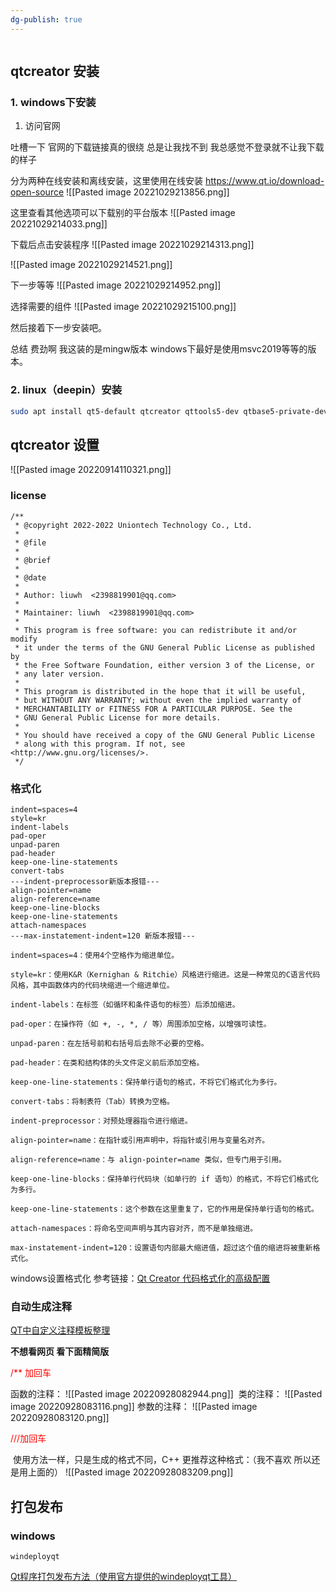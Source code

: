 ```yaml
---
dg-publish: true
---
```


```toc
```
## qtcreator 安装
### 1. windows下安装

1. 访问官网 

吐槽一下 官网的下载链接真的很绕 总是让我找不到 我总感觉不登录就不让我下载的样子

分为两种在线安装和离线安装，这里使用在线安装
https://www.qt.io/download-open-source
![[Pasted image 20221029213856.png]]

这里查看其他选项可以下载别的平台版本
![[Pasted image 20221029214033.png]]
 
 下载后点击安装程序
 ![[Pasted image 20221029214313.png]]
 
 ![[Pasted image 20221029214521.png]]

下一步等等
![[Pasted image 20221029214952.png]]

选择需要的组件
![[Pasted image 20221029215100.png]]

然后接着下一步安装吧。


总结 费劲啊 我这装的是mingw版本 windows下最好是使用msvc2019等等的版本。

### 2. linux（deepin）安装
```bash
sudo apt install qt5-default qtcreator qttools5-dev qtbase5-private-dev astyle -y # astyle 代码格式化工具 下面有介绍
```

## qtcreator 设置
![[Pasted image 20220914110321.png]]
### license
```
/**
 * @copyright 2022-2022 Uniontech Technology Co., Ltd.
 *
 * @file 
 *
 * @brief
 *
 * @date 
 *
 * Author: liuwh  <2398819901@qq.com>
 *
 * Maintainer: liuwh  <2398819901@qq.com>
 *
 * This program is free software: you can redistribute it and/or modify
 * it under the terms of the GNU General Public License as published by
 * the Free Software Foundation, either version 3 of the License, or
 * any later version.
 *
 * This program is distributed in the hope that it will be useful,
 * but WITHOUT ANY WARRANTY; without even the implied warranty of
 * MERCHANTABILITY or FITNESS FOR A PARTICULAR PURPOSE. See the
 * GNU General Public License for more details.
 *
 * You should have received a copy of the GNU General Public License
 * along with this program. If not, see <http://www.gnu.org/licenses/>.
 */

```

### 格式化
```
indent=spaces=4
style=kr
indent-labels
pad-oper
unpad-paren
pad-header
keep-one-line-statements
convert-tabs
---indent-preprocessor新版本报错---
align-pointer=name
align-reference=name
keep-one-line-blocks
keep-one-line-statements
attach-namespaces
---max-instatement-indent=120 新版本报错---
```
```
indent=spaces=4：使用4个空格作为缩进单位。

style=kr：使用K&R（Kernighan & Ritchie）风格进行缩进。这是一种常见的C语言代码风格，其中函数体内的代码块缩进一个缩进单位。

indent-labels：在标签（如循环和条件语句的标签）后添加缩进。

pad-oper：在操作符（如 +, -, *, / 等）周围添加空格，以增强可读性。

unpad-paren：在左括号前和右括号后去除不必要的空格。

pad-header：在类和结构体的头文件定义前后添加空格。

keep-one-line-statements：保持单行语句的格式，不将它们格式化为多行。

convert-tabs：将制表符（Tab）转换为空格。

indent-preprocessor：对预处理器指令进行缩进。

align-pointer=name：在指针或引用声明中，将指针或引用与变量名对齐。

align-reference=name：与 align-pointer=name 类似，但专门用于引用。

keep-one-line-blocks：保持单行代码块（如单行的 if 语句）的格式，不将它们格式化为多行。

keep-one-line-statements：这个参数在这里重复了，它的作用是保持单行语句的格式。

attach-namespaces：将命名空间声明与其内容对齐，而不是单独缩进。

max-instatement-indent=120：设置语句内部最大缩进值，超过这个值的缩进将被重新格式化。
```



windows设置格式化 参考链接：[Qt Creator 代码格式化的高级配置](https://blog.csdn.net/zzs0829/article/details/83933747)

### 自动生成注释
[QT中自定义注释模板整理](https://blog.csdn.net/zyhse/article/details/105538552)

**不想看网页 看下面精简版**

<font color=#FF0000>/** 加回车</font>

函数的注释：
![[Pasted image 20220928082944.png]]
 类的注释：
 ![[Pasted image 20220928083116.png]]
 参数的注释：
 ![[Pasted image 20220928083120.png]]
 
<font color=#FF0000>///加回车</font>

 使用方法一样，只是生成的格式不同，C++ 更推荐这种格式：（我不喜欢 所以还是用上面的）
 ![[Pasted image 20220928083209.png]]

## 打包发布

### windows
`windeployqt `

[Qt程序打包发布方法（使用官方提供的windeployqt工具）](https://blog.csdn.net/iw1210/article/details/51253458)